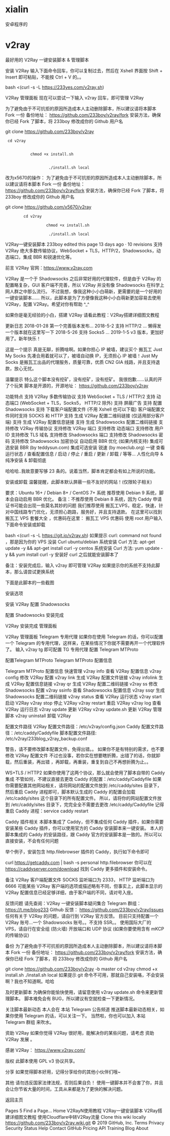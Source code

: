 # xialin
安卓程序的



# v2ray
最好用的 V2Ray 一键安装脚本 &amp; 管理脚本


安装 V2Ray
输入下面命令回车，你可以复制过去，然后在 Xshell 界面按 Shift + Insert 即可粘贴，不能按 Ctrl + V 的。。


bash <(curl -s -L https://233yes.com/v2ray.sh)

V2Ray 管理面板
现在可以尝试一下输入 v2ray 回车，即可管理 V2Ray


为了避免由于不可抗拒的原因所造成本人主动删除脚本，所以建议请将本脚本 Fork 一份
备份地址： https://github.com/233boy/v2ray/fork
安装方法，确保你已经 Fork 了脚本，将 233boy 修改成你的 Github 用户名

git clone https://github.com/233boy/v2ray
     
     
     cd v2ray
               
               
               chmod +x install.sh
                       
                       
                       ./install.sh local

改为x5670的操作：
          为了避免由于不可抗拒的原因所造成本人主动删除脚本，所以建议请将本脚本 Fork 一份
备份地址： https://github.com/233boy/v2ray/fork
安装方法，确保你已经 Fork 了脚本，将 233boy 修改成你的 Github 用户名

git clone https://github.com/x5670/v2ray
            
            cd v2ray
                      
                      chmod +x install.sh
                       
                       ./install.sh local




V2Ray一键安装脚本
233boy edited this page 13 days ago · 10 revisions
支持 V2Ray 绝大多数传输协议，WebSocket + TLS，HTTP/2，Shadowsocks，动态端口，集成 BBR 和锐速优化等。

前言
V2Ray 官网：https://www.v2ray.com

V2Ray 是一个于 Shadowsocks 之后非常好用的代理软件，但是由于 V2Ray 的配置略复杂，GUI 客户端不完善，所以 V2Ray 并没有像 Shadowsocks 在科学上网人群之中那么流行。
不过我想，像我这种小小白萌新，更需要的是一个好用的一键安装脚本……
所以，此脚本是为了方便像我这种小小白萌新更加容易去使用 V2Ray，配置 V2Ray。希望对你有帮助 ^_^

如果你是毫无经验的小白，搭建 V2Ray 请看此教程：V2Ray搭建详细图文教程

更新日志
2018-01-28
第一个完善版本发布…
2018-5-2
支持 HTTP/2 … 懒得发一个版本就在这里写一下
2018-5-26
支持 Socks5 …
2019-1-5
v3 版本，更加好用了。新年快乐！

这是一个提示
真是无聊，折腾啥啊。如果你担心 IP 被墙，建议买个 搬瓦工 Just My Socks 先凑合用着就可以了，被墙自动换 IP，无须担心 IP 被墙！Just My Socks 是搬瓦工出品的代理服务，质量可靠，优质 CN2 GIA 线路，并且支持退款，放心无忧。

温馨提示
特么这个脚本没有挖矿，没有挖矿，没有挖矿。 我很抱歉……认真的开了个玩笑
脚本是开源的，开源地址： https://github.com/233boy/v2ray

功能特点
支持 V2Ray 多数传输协议
支持 WebSocket + TLS / HTTP/2
支持 动态端口 (WebSocket + TLS，Socks5， HTTP/2 除外)
支持 屏蔽广告
支持 配置 Shadowsocks
支持 下载客户端配置文件 (不用 Xshell 也可以下载)
客户端配置文件同时支持 SOCKS 和 HTTP
支持 生成 V2Ray 配置二维码链接 (仅适用部分客户端)
支持 生成 V2Ray 配置信息链接
支持 生成 Shadowsocks 配置二维码链接
支持修改 V2Ray 传输协议
支持修改 V2Ray 端口
支持修改 动态端口
支持修改 用户ID
支持修改 TLS 域名
支持修改 Shadowsocks 端口
支持修改 Shadowsocks 密码
支持修改 Shadowsocks 加密协议
自动启用 BBR 优化 (如果内核支持)
集成可选安装 BBR (by teddysun.com)
集成可选安装 锐速 (by moeclub.org)
一键 查看运行状态 / 查看配置信息 / 启动 / 停止 / 重启 / 更新 / 卸载 / 等等…
人性化向导 & 纯净安装 & 卸载彻底

哈哈哈..我故意要写够 23 条的。说着当然，脚本肯定都会有如上所说的功能。

安装或卸载
温馨提醒，此脚本默认屏蔽一些不友好的网站！(仅限轮子相关)

要求：Ubuntu 16+ / Debian 8+ / CentOS 7+ 系统
推荐使用 Debian 9 系统，脚本会自动启用 BBR 优化。
备注：不推荐使用 Debian 8 系统，因为 Caddy 申请证书可能会出现一些莫名其妙的问题
我们推荐使用 搬瓦工VPS，稳定，快速，针对中国线路专门优化，无须担心跑路，服务好，并且支持退款。
在这里可以找到 搬瓦工 VPS 套餐大全 ，优惠码在这里： 搬瓦工 VPS 优惠码
使用 root 用户输入下面命令安装或卸载

bash <(curl -s -L https://git.io/v2ray.sh)
如果提示 curl: command not found ，那是因为你的 VPS 没装 Curl
ubuntu/debian 系统安装 Curl 方法: apt-get update -y && apt-get install curl -y
centos 系统安装 Curl 方法: yum update -y && yum install curl -y
安装好 curl 之后就能安装脚本了

备注：安装完成后，输入 v2ray 即可管理 V2Ray
如果提示你的系统不支持此脚本，那么请尝试更换系统

下面是此脚本的一些截图

安装选项

安装 V2Ray
配置 Shadowsocks

配置 Shadowsocks
安装完成

V2Ray 安装完成
管理面板

V2Ray 管理面板
Telegram 专用代理
如果你在使用 Telegram 的话，你可以配置一个 Telegram 的专用代理，这样来，在某些情况下你就不需要再开一个代理软件了。
输入 v2ray tg 即可配置 TG 专用代理
配置 Telegram MTProto

配置Telegram MTProto
Telegram MTProto 配置信息

Telegram MTProto 配置信息
快速管理
v2ray info 查看 V2Ray 配置信息
v2ray config 修改 V2Ray 配置
v2ray link 生成 V2Ray 配置文件链接
v2ray infolink 生成 V2Ray 配置信息链接
v2ray qr 生成 V2Ray 配置二维码链接
v2ray ss 修改 Shadowsocks 配置
v2ray ssinfo 查看 Shadowsocks 配置信息
v2ray ssqr 生成 Shadowsocks 配置二维码链接
v2ray status 查看 V2Ray 运行状态
v2ray start 启动 V2Ray
v2ray stop 停止 V2Ray
v2ray restart 重启 V2Ray
v2ray log 查看 V2Ray 运行日志
v2ray update 更新 V2Ray
v2ray update.sh 更新 V2Ray 管理脚本
v2ray uninstall 卸载 V2Ray

配置文件路径
V2Ray 配置文件路径：/etc/v2ray/config.json
Caddy 配置文件路径：/etc/caddy/Caddyfile
脚本配置文件路径: /etc/v2ray/233blog_v2ray_backup.conf

警告，请不要修改脚本配置文件，免得出错。。
如果你不是有特别的需求，也不要修改 V2Ray 配置文件
不过也没事，若你实在想要瞎折腾，出错了的话，你就卸载，然后重装，再出错 ，再卸载，再重装，重复到自己不再想折腾为止。。

WS+TLS / HTTP2
如果你使用了这两个协议，那么就会使用了脚本自带的 Caddy 集成
不管如何，不建议直接去更改 Caddy 的配置：/etc/caddy/Caddyfile
如果你需要配置其他网站相关，请将网站的配置文件放到 /etc/caddy/sites 目录下，然后重启 Caddy 进程即可，脚本默认生成的 Caddy 的配置会加载 /etc/caddy/sites 这个目录下的所有配置文件。
所以，请将你的网站配置文件放到 /etc/caddy/sites 目录下，完完全全不需要去更改 /etc/caddy/Caddyfile
记得重启 Caddy 进程：service caddy restart

Caddy 插件相关
本脚本集成了 Caddy，但不集成任何 Caddy 插件，如果你需要安装某些 Caddy 插件，你可以使用官方的 Caddy 安装脚本来一键安装。
本人的脚本集成的 Caddy 的安装路径，跟 Caddy 官方的安装脚本是一致的。所以可以直接安装，不会有任何问题

举个例子，安装包含 http.filebrowser 插件的 Caddy，执行如下命令即可

curl https://getcaddy.com | bash -s personal http.filebrowser
你可以在 https://caddyserver.com/download 找到 Caddy 更多插件和安装命令。

备注
V2Ray 客户端配置文件 SOCKS 监听端口为 2333， HTTP 监听端口为 6666
可能某些 V2Ray 客户端的选项或描述略有不同，但事实上，此脚本显示的 V2Ray 配置信息已经足够详细，由于客户端的不同，请对号入座。

反馈问题
请先查阅：V2Ray 一键安装脚本疑问集合
Telegram 群组： https://t.me/blog233
Github 反馈： https://github.com/233boy/v2ray/issues
任何有关于 V2Ray 的问题，请自行到 V2Ray 官方反馈。
目前只支持配置一个 V2Ray 账号…一个 Shadowsocks 账号。。不支持 SSR。。
使用国际大厂的 VPS，请自行在安全组 (防火墙) 开放端口和 UDP 协议 (如果你要使用含有 mKCP 的传输协议)

备份
为了避免由于不可抗拒的原因所造成本人主动删除脚本，所以建议请将本脚本 Fork 一份
备份地址： https://github.com/233boy/v2ray/fork
安装方法，确保你已经 Fork 了脚本，将 233boy 修改成你的 Github 用户名

git clone https://github.com/233boy/v2ray -b master
cd v2ray
chmod +x install.sh
./install.sh local
如果提示 git 命令不可用，那就自己安装咯，不会安装啊？我也不知道啊。哈哈

及时更新脚本
为确保你能愉快使用，请留意使用 v2ray update.sh 命令来更新管理脚本。
脚本难免会有 BUG，所以建议有空就检查一下更新情况。

关注脚本最新动态
本人会在 本站 Telegram 公告频道 推送脚本最新动态相关，如果你使用 Telegram 的话，可以关注一下。
当然啦，你也可以加入 本站 Telegram 群组 来吹水。

资助 V2Ray
如果你觉得 V2Ray 很好用，能解决你的某些问题，请考虑 资助 V2Ray 发展 。

感谢
V2Ray： https://www.v2ray.com/

版权
此脚本使用 GPL v3 协议共享。

分享
如果觉得脚本好用，记得分享给你的其他小伙伴们哦~

其他
请勿违反国家法律法规，否则后果自负！
使用一键脚本并不会害了你，并且会让你节省大量的时间，工具从来都是为了更快的解决问题。



返回主页

 Pages 5
Find a Page…
Home
V2RayN使用教程
V2Ray一键安装脚本
V2Ray搭建详细图文教程
使用Cloudflare中转V2Ray流量
Clone this wiki locally
https://github.com/233boy/v2ray.wiki.git
© 2019 GitHub, Inc.
Terms
Privacy
Security
Status
Help
Contact GitHub
Pricing
API
Training
Blog
About
